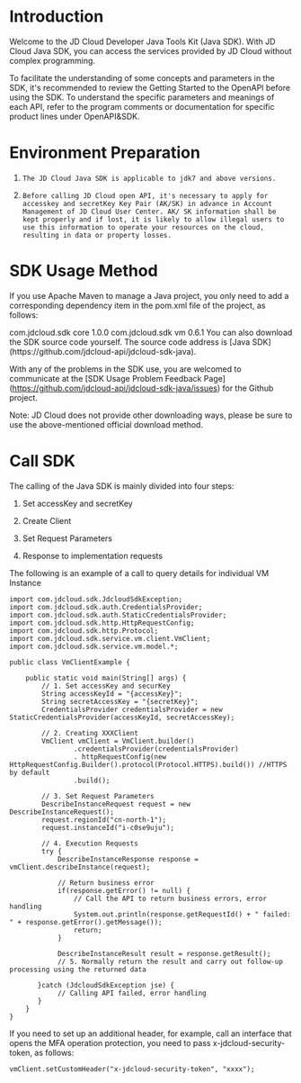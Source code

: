 
# Introduction #

Welcome to the JD Cloud Developer Java Tools Kit (Java SDK). With JD Cloud Java SDK, you can access the services provided by JD Cloud without complex programming. 

To facilitate the understanding of some concepts and parameters in the SDK, it's recommended to review the Getting Started to the OpenAPI before using the SDK. To understand the specific parameters and meanings of each API, refer to the program comments or documentation for specific product lines under OpenAPI&SDK.


# Environment Preparation #

1.     The JD Cloud Java SDK is applicable to jdk7 and above versions.

2.     Before calling JD Cloud open API, it's necessary to apply for accesskey and secretKey Key Pair (AK/SK) in advance in Account Management of JD Cloud User Center. AK/ SK information shall be kept properly and if lost, it is likely to allow illegal users to use this information to operate your resources on the cloud, resulting in data or property losses.



# SDK Usage Method #

If you use Apache Maven to manage a Java project, you only need to add a corresponding dependency item in the pom.xml file of the project, as follows:

<dependency>
    <groupId>com.jdcloud.sdk</groupId>
    <artifactId>core</artifactId>
    <version>1.0.0</version>
</dependency>
<!-- SDK of corresponding product line -->
<dependency>
    <groupId>com.jdcloud.sdk</groupId>
    <artifactId>vm</artifactId>
    <version>0.6.1</version>
</dependency>
You can also download the SDK source code yourself. The source code address is [Java SDK](https://github.com/jdcloud-api/jdcloud-sdk-java).

With any of the problems in the SDK use, you are welcomed to communicate at the [SDK Usage Problem Feedback Page] (https://github.com/jdcloud-api/jdcloud-sdk-java/issues) for the Github project.

Note: JD Cloud does not provide other downloading ways, please be sure to use the above-mentioned official download method.

 

# Call SDK #

The calling of the Java SDK is mainly divided into four steps:

 1. Set accessKey and secretKey

 2. Create Client

 3. Set Request Parameters

 4. Response to implementation requests

The following is an example of a call to query details for individual VM Instance

	import com.jdcloud.sdk.JdcloudSdkException;
	import com.jdcloud.sdk.auth.CredentialsProvider;
	import com.jdcloud.sdk.auth.StaticCredentialsProvider;
	import com.jdcloud.sdk.http.HttpRequestConfig;
	import com.jdcloud.sdk.http.Protocol;
	import com.jdcloud.sdk.service.vm.client.VmClient;
	import com.jdcloud.sdk.service.vm.model.*;
	
	public class VmClientExample {

	    public static void main(String[] args) {
	        // 1. Set accessKey and securKey
	        String accessKeyId = "{accessKey}";
	        String secretAccessKey = "{secretKey}";
	        CredentialsProvider credentialsProvider = new StaticCredentialsProvider(accessKeyId, secretAccessKey);

	        // 2. Creating XXXClient
	        VmClient vmClient = VmClient.builder()
	                .credentialsProvider(credentialsProvider)
	                . httpRequestConfig(new HttpRequestConfig.Builder().protocol(Protocol.HTTPS).build()) //HTTPS by default
	                .build();

	        // 3. Set Request Parameters
	        DescribeInstanceRequest request = new DescribeInstanceRequest();
	        request.regionId("cn-north-1");
	        request.instanceId("i-c0se9uju");

	        // 4. Execution Requests
	        try {
	            DescribeInstanceResponse response = vmClient.describeInstance(request);

	            // Return business error
	            if(response.getError() != null) {
	                // Call the API to return business errors, error handling
	                System.out.println(response.getRequestId() + " failed: " + response.getError().getMessage());
	                return;
	            }

	            DescribeInstanceResult result = response.getResult();
	            // 5. Normally return the result and carry out follow-up processing using the returned data
            
 	       }catch (JdcloudSdkException jse) {
	            // Calling API failed, error handling
 	       }
	    }
	}


If you need to set up an additional header, for example, call an interface that opens the MFA operation protection, you need to pass x-jdcloud-security-token, as follows:

	vmClient.setCustomHeader("x-jdcloud-security-token", "xxxx");